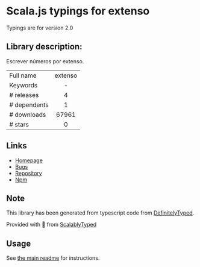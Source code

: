 
# Scala.js typings for extenso

Typings are for version 2.0

## Library description:
Escrever números por extenso.

|                    |                 |
| ------------------ | :-------------: |
| Full name          | extenso |
| Keywords           | - |
| # releases         | 4 |
| # dependents       | 1 |
| # downloads        | 67961 |
| # stars            | 0 |

## Links
- [Homepage](https://github.com/theuves/extenso.js#readme)
- [Bugs](https://github.com/theuves/extenso.js/issues)
- [Repository](https://github.com/theuves/extenso.js)
- [Npm](https://www.npmjs.com/package/extenso)
    


## Note
This library has been generated from typescript code from [DefinitelyTyped](https://definitelytyped.org).

Provided with :purple_heart: from [ScalablyTyped](https://github.com/oyvindberg/ScalablyTyped)

## Usage
See [the main readme](../../readme.md) for instructions.


